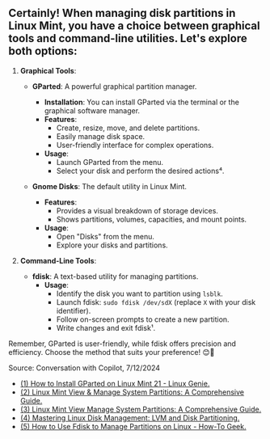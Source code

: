 ## Certainly! When managing disk partitions in **Linux Mint**, you have a choice between graphical tools and command-line utilities. Let's explore both options:

1. **Graphical Tools**:
   - **GParted**: A powerful graphical partition manager.
     - **Installation**: You can install GParted via the terminal or the graphical software manager.
     - **Features**:
       - Create, resize, move, and delete partitions.
       - Easily manage disk space.
       - User-friendly interface for complex operations.
     - **Usage**:
       - Launch GParted from the menu.
       - Select your disk and perform the desired actions⁴.

   - **Gnome Disks**: The default utility in Linux Mint.
     - **Features**:
       - Provides a visual breakdown of storage devices.
       - Shows partitions, volumes, capacities, and mount points.
     - **Usage**:
       - Open "Disks" from the menu.
       - Explore your disks and partitions.

2. **Command-Line Tools**:
   - **fdisk**: A text-based utility for managing partitions.
     - **Usage**:
       - Identify the disk you want to partition using `lsblk`.
       - Launch fdisk: `sudo fdisk /dev/sdX` (replace `X` with your disk identifier).
       - Follow on-screen prompts to create a new partition.
       - Write changes and exit fdisk¹.

Remember, GParted is user-friendly, while fdisk offers precision and efficiency. Choose the method that suits your preference! 😊🚀

Source: Conversation with Copilot, 7/12/2024
- [(1) How to Install GParted on Linux Mint 21 - Linux Genie.](https://linuxgenie.net/how-to-install-gparted-on-linux-mint-21/.)
- [(2) Linux Mint View & Manage System Partitions: A Comprehensive Guide.](https://bytebitebit.com/tips-tricks/linux-mint-view-manage-system-partitions/.)
- [(3) Linux Mint View Manage System Partitions: A Comprehensive Guide.](https://www.positioniseverything.net/linux-mint-view-manage-system-partitions/.)
- [(4) Mastering Linux Disk Management: LVM and Disk Partitioning.](https://www.linuxjournal.com/content/mastering-linux-disk-management-lvm-and-disk-partitioning.)
- [(5) How to Use Fdisk to Manage Partitions on Linux - How-To Geek.](https://www.howtogeek.com/106873/how-to-use-fdisk-to-manage-partitions-on-linux/.)